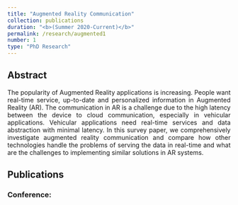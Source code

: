 ```yaml
---
title: "Augmented Reality Communication"
collection: publications
duration: "<b>(Summer 2020-Current)</b>"
permalink: /research/augmented1
number: 1
type: "PhD Research"
---
```


## Abstract
<p align="justify">
The popularity of Augmented Reality applications is increasing. People want real-time service, up-to-date and personalized information in Augmented Reality (AR). The communication in AR is a challenge due to the high latency between the device to cloud communication, especially in vehicular applications. Vehicular applications need real-time services and data abstraction with minimal latency. In this survey paper, we comprehensively investigate augmented reality communication and compare how other technologies handle the problems of serving the data in real-time and what are the challenges to implementing similar solutions in AR systems. </p>

<h2>Publications</h2>
<h3> Conference: </h3>

<!--1. <a href="https://ieeexplore.ieee.org/document/7400698">Optimal allocation of 3G budget for smartphones running heterogeneous applications</a>
-->
